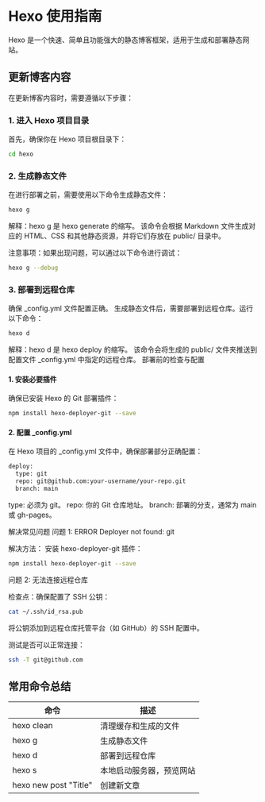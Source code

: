# Hexo 使用指南

Hexo 是一个快速、简单且功能强大的静态博客框架，适用于生成和部署静态网站。

## 更新博客内容

在更新博客内容时，需要遵循以下步骤：

### 1. 进入 Hexo 项目目录

首先，确保你在 Hexo 项目根目录下：

```bash
cd hexo
```
### 2. 生成静态文件
在进行部署之前，需要使用以下命令生成静态文件：

``` bash
hexo g
```
解释：hexo g 是 hexo generate 的缩写。
该命令会根据 Markdown 文件生成对应的 HTML、CSS 和其他静态资源，并将它们存放在 public/ 目录中。

注意事项：如果出现问题，可以通过以下命令进行调试：
```bash
hexo g --debug
```

### 3. 部署到远程仓库
确保 _config.yml 文件配置正确。
生成静态文件后，需要部署到远程仓库。运行以下命令：

```bash
hexo d
```
解释：hexo d 是 hexo deploy 的缩写。
该命令会将生成的 public/ 文件夹推送到配置文件 _config.yml 中指定的远程仓库。
部署前的检查与配置
#### 1. 安装必要插件
确保已安装 Hexo 的 Git 部署插件：
```bash
npm install hexo-deployer-git --save
```
#### 2. 配置 _config.yml
在 Hexo 项目的 _config.yml 文件中，确保部署部分正确配置：
```bash
deploy:
  type: git
  repo: git@github.com:your-username/your-repo.git
  branch: main
```
type: 必须为 git。
repo: 你的 Git 仓库地址。
branch: 部署的分支，通常为 main 或 gh-pages。

解决常见问题
问题 1: ERROR Deployer not found: git

解决方法：
安装 hexo-deployer-git 插件：
```bash
npm install hexo-deployer-git --save
```
问题 2: 无法连接远程仓库

检查点：确保配置了 SSH 公钥：
```bash
cat ~/.ssh/id_rsa.pub
```
将公钥添加到远程仓库托管平台（如 GitHub）的 SSH 配置中。

测试是否可以正常连接：
``` bash
ssh -T git@github.com
```

## 常用命令总结
|  命令  | 描述  |
|  ----  | ----  |
| hexo clean  | 清理缓存和生成的文件 |
| hexo g  | 生成静态文件 |
| hexo d  | 部署到远程仓库 |
| hexo s  | 本地启动服务器，预览网站 |
| hexo new post "Title"  | 创建新文章 |